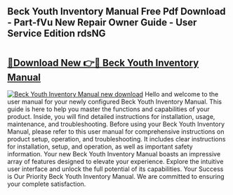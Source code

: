 ## Beck Youth Inventory Manual Free Pdf Download - Part-fVu New Repair Owner Guide - User Service Edition rdsNG

# <h2><a href="http://bc28800.oget.top/?id=Beck+Youth+Inventory+Manual">🔗Download New 👉🔴 Beck Youth Inventory Manual</a></h2>

[![Beck Youth Inventory Manual new download](https://i.imgur.com/5g1atiW.png)](http://bc28800.oget.top/?id=Beck+Youth+Inventory+Manual)
Hello and welcome to the user manual for your newly configured Beck Youth Inventory Manual. This guide is here to help you master the functions and capabilities of your product. Inside, you will find detailed instructions for installation, usage, maintenance, and troubleshooting. Before using your Beck Youth Inventory Manual, please refer to this user manual for comprehensive instructions on product setup, operation, and troubleshooting. It includes clear instructions for installation, setup, and operation, as well as important safety information. Your new Beck Youth Inventory Manual boasts an impressive array of features designed to elevate your experience. Explore the intuitive user interface and unlock the full potential of its capabilities. Your Success is Our Priority Beck Youth Inventory Manual. We are committed to ensuring your complete satisfaction.

